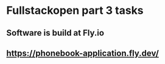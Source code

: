 # Fullstackopen part 3 tasks

## Software is build at Fly.io
## https://phonebook-application.fly.dev/